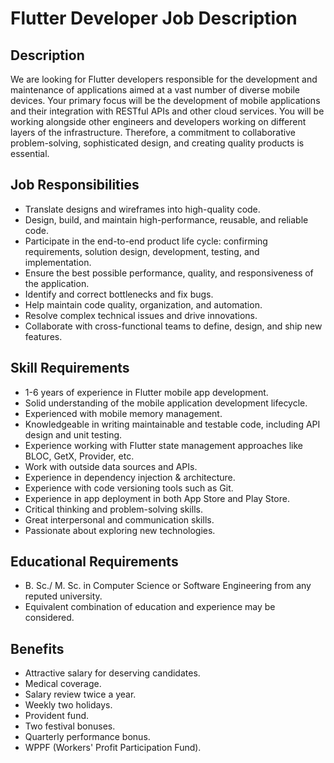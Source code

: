 # Flutter Developer Job Description

## Description
We are looking for Flutter developers responsible for the development and maintenance of applications aimed at a vast number of diverse mobile devices. Your primary focus will be the development of mobile applications and their integration with RESTful APIs and other cloud services. You will be working alongside other engineers and developers working on different layers of the infrastructure. Therefore, a commitment to collaborative problem-solving, sophisticated design, and creating quality products is essential.

## Job Responsibilities
- Translate designs and wireframes into high-quality code.
- Design, build, and maintain high-performance, reusable, and reliable code.
- Participate in the end-to-end product life cycle: confirming requirements, solution design, development, testing, and implementation.
- Ensure the best possible performance, quality, and responsiveness of the application.
- Identify and correct bottlenecks and fix bugs.
- Help maintain code quality, organization, and automation.
- Resolve complex technical issues and drive innovations.
- Collaborate with cross-functional teams to define, design, and ship new features.

## Skill Requirements
- 1-6 years of experience in Flutter mobile app development.
- Solid understanding of the mobile application development lifecycle.
- Experienced with mobile memory management.
- Knowledgeable in writing maintainable and testable code, including API design and unit testing.
- Experience working with Flutter state management approaches like BLOC, GetX, Provider, etc.
- Work with outside data sources and APIs.
- Experience in dependency injection & architecture.
- Experience with code versioning tools such as Git.
- Experience in app deployment in both App Store and Play Store.
- Critical thinking and problem-solving skills.
- Great interpersonal and communication skills.
- Passionate about exploring new technologies.

## Educational Requirements
- B. Sc./ M. Sc. in Computer Science or Software Engineering from any reputed university.
- Equivalent combination of education and experience may be considered.

## Benefits
- Attractive salary for deserving candidates.
- Medical coverage.
- Salary review twice a year.
- Weekly two holidays.
- Provident fund.
- Two festival bonuses.
- Quarterly performance bonus.
- WPPF (Workers' Profit Participation Fund).